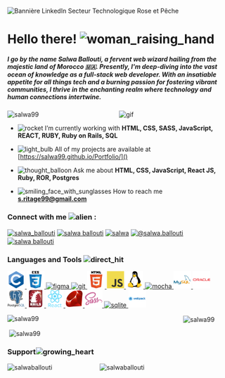 ![Bannière LinkedIn Secteur Technologique Rose et Pêche](https://github.com/Salwa99/Salwa99/assets/110976050/d273ee58-0d8c-4e8d-b4a1-714be323ff1c)

# Hello there! ![woman_raising_hand](https://github.com/Salwa99/Salwa99/assets/110976050/443b0d8b-26d7-4078-b5cd-e51f5c0f26ce)


<h5 align="left">I go by the name Salwa Ballouti, a fervent web wizard hailing from the majestic land of Morocco 🇲🇦. Presently, I'm deep-diving into the vast ocean of knowledge as a full-stack web developer. With an insatiable appetite for all things tech and a burning passion for fostering vibrant communities, I thrive in the enchanting realm where technology and human connections intertwine.</h5>


<img src="https://media.giphy.com/media/LaVp0AyqR5bGsC5Cbm/giphy.gif" alt="gif" align="right" width="250" >


<p align="left"> <img src="https://komarev.com/ghpvc/?username=salwa99&label=Profile%20views&color=0e75b6&style=flat" alt="salwa99"/> </p>

- ![rocket](https://github.com/Salwa99/Salwa99/assets/110976050/06216fcc-5d15-44e9-8af2-f579be71dc58) I’m currently working with **HTML, CSS, SASS, JavaScript, REACT, RUBY, Ruby on Rails, SQL**


- ![light_bulb](https://github.com/Salwa99/Salwa99/assets/110976050/d5ea64a1-0cf0-438e-a42b-dbb99f3799cf) All of my projects are available at [https://salwa99.github.io/Portfolio/]()

- ![thought_balloon](https://github.com/Salwa99/Salwa99/assets/110976050/21a0b373-e420-42c8-a9be-7ad2032422a5) Ask me about **HTML, CSS, JavaScript, React JS, Ruby, ROR, Postgres**


- ![smiling_face_with_sunglasses](https://github.com/Salwa99/Salwa99/assets/110976050/7603d0b4-79d1-4f0b-9d84-da0d94c8e37c) How to reach me **s.ritage99@gmail.com**


 ### Connect with me ![alien](https://github.com/Salwa99/Salwa99/assets/110976050/e66a0e91-b1ed-45a7-b56b-5d0936e6961a) :
<p align="left">
<a href="https://twitter.com/salwa_ballouti" target="blank"><img align="center" src="https://raw.githubusercontent.com/rahuldkjain/github-profile-readme-generator/master/src/images/icons/Social/twitter.svg" alt="salwa_ballouti" height="30" width="40" /></a>
<a href="https://www.linkedin.com/in/salwa-ballouti/" target="blank"><img align="center" src="https://raw.githubusercontent.com/rahuldkjain/github-profile-readme-generator/master/src/images/icons/Social/linked-in-alt.svg" alt="salwa ballouti" height="30" width="40" /></a>
<a href="https://dev.to/salwa" target="blank"><img align="center" src="https://raw.githubusercontent.com/rahuldkjain/github-profile-readme-generator/master/src/images/icons/Social/devto.svg" alt="salwa" height="30" width="40" /></a>
<a href="https://medium.com/@salwa.ballouti" target="blank"><img align="center" src="https://raw.githubusercontent.com/rahuldkjain/github-profile-readme-generator/master/src/images/icons/Social/medium.svg" alt="@salwa.ballouti" height="30" width="40" /></a>
<a href="https://www.hackerrank.com/salwa ballouti" target="blank"><img align="center" src="https://raw.githubusercontent.com/rahuldkjain/github-profile-readme-generator/master/src/images/icons/Social/hackerrank.svg" alt="salwa ballouti" height="30" width="40" /></a>
</p>

### Languages and Tools ![direct_hit](https://github.com/Salwa99/Salwa99/assets/110976050/54221c4b-b7e9-4b5b-8cc3-f66331d81377)

<p align="left"> <a href="https://www.cprogramming.com/" target="_blank" rel="noreferrer"> <img src="https://raw.githubusercontent.com/devicons/devicon/master/icons/c/c-original.svg" alt="c" width="40" height="40"/> </a> <a href="https://www.w3schools.com/css/" target="_blank" rel="noreferrer"> <img src="https://raw.githubusercontent.com/devicons/devicon/master/icons/css3/css3-original-wordmark.svg" alt="css3" width="40" height="40"/> </a> <a href="https://www.figma.com/" target="_blank" rel="noreferrer"> <img src="https://www.vectorlogo.zone/logos/figma/figma-icon.svg" alt="figma" width="40" height="40"/> </a> <a href="https://git-scm.com/" target="_blank" rel="noreferrer"> <img src="https://www.vectorlogo.zone/logos/git-scm/git-scm-icon.svg" alt="git" width="40" height="40"/> </a> <a href="https://www.w3.org/html/" target="_blank" rel="noreferrer"> <img src="https://raw.githubusercontent.com/devicons/devicon/master/icons/html5/html5-original-wordmark.svg" alt="html5" width="40" height="40"/> </a> <a href="https://developer.mozilla.org/en-US/docs/Web/JavaScript" target="_blank" rel="noreferrer"> <img src="https://raw.githubusercontent.com/devicons/devicon/master/icons/javascript/javascript-original.svg" alt="javascript" width="40" height="40"/> </a> <a href="https://www.linux.org/" target="_blank" rel="noreferrer"> <img src="https://raw.githubusercontent.com/devicons/devicon/master/icons/linux/linux-original.svg" alt="linux" width="40" height="40"/> </a> <a href="https://mochajs.org" target="_blank" rel="noreferrer"> <img src="https://www.vectorlogo.zone/logos/mochajs/mochajs-icon.svg" alt="mocha" width="40" height="40"/> </a> <a href="https://www.mysql.com/" target="_blank" rel="noreferrer"> <img src="https://raw.githubusercontent.com/devicons/devicon/master/icons/mysql/mysql-original-wordmark.svg" alt="mysql" width="40" height="40"/> </a> <a href="https://www.oracle.com/" target="_blank" rel="noreferrer"> <img src="https://raw.githubusercontent.com/devicons/devicon/master/icons/oracle/oracle-original.svg" alt="oracle" width="40" height="40"/> </a> <a href="https://www.postgresql.org" target="_blank" rel="noreferrer"> <img src="https://raw.githubusercontent.com/devicons/devicon/master/icons/postgresql/postgresql-original-wordmark.svg" alt="postgresql" width="40" height="40"/> </a> <a href="https://rubyonrails.org" target="_blank" rel="noreferrer"> <img src="https://raw.githubusercontent.com/devicons/devicon/master/icons/rails/rails-original-wordmark.svg" alt="rails" width="40" height="40"/> </a> <a href="https://reactjs.org/" target="_blank" rel="noreferrer"> <img src="https://raw.githubusercontent.com/devicons/devicon/master/icons/react/react-original-wordmark.svg" alt="react" width="40" height="40"/> </a> <a href="https://www.ruby-lang.org/en/" target="_blank" rel="noreferrer"> <img src="https://raw.githubusercontent.com/devicons/devicon/master/icons/ruby/ruby-original.svg" alt="ruby" width="40" height="40"/> </a> <a href="https://sass-lang.com" target="_blank" rel="noreferrer"> <img src="https://raw.githubusercontent.com/devicons/devicon/master/icons/sass/sass-original.svg" alt="sass" width="40" height="40"/> </a> <a href="https://www.sqlite.org/" target="_blank" rel="noreferrer"> <img src="https://www.vectorlogo.zone/logos/sqlite/sqlite-icon.svg" alt="sqlite" width="40" height="40"/> </a> <a href="https://webpack.js.org" target="_blank" rel="noreferrer"> <img src="https://raw.githubusercontent.com/devicons/devicon/d00d0969292a6569d45b06d3f350f463a0107b0d/icons/webpack/webpack-original-wordmark.svg" alt="webpack" width="40" height="40"/> </a> </p>


<p><img align="left" src="https://github-readme-stats.vercel.app/api?username=salwa99&show_icons=true&locale=en" alt="salwa99" width="400" /></p>

<p><img align="center" src="https://github-readme-streak-stats.herokuapp.com/?user=salwa99&" alt="salwa99" width="400" /></p>

<p>&nbsp;<img align="center" src="https://github-readme-stats.vercel.app/api/top-langs?username=salwa99&show_icons=true&locale=en&layout=compact" alt="salwa99" width="600" margin-top="120"/></p>

### Support![growing_heart](https://github.com/Salwa99/Salwa99/assets/110976050/e28c655b-7cfd-4ad9-80a4-c7d611da0579)

<p><a href="https://www.buymeacoffee.com/salwaballouti"> <img align="left" src="https://cdn.buymeacoffee.com/buttons/v2/default-yellow.png" height="50" width="210" alt="salwaballouti" /></a><a href="https://ko-fi.com/salwaballouti"> <img align="left" src="https://cdn.ko-fi.com/cdn/kofi3.png?v=3" height="50" width="210" alt="salwaballouti" /></a></p><br><br>
